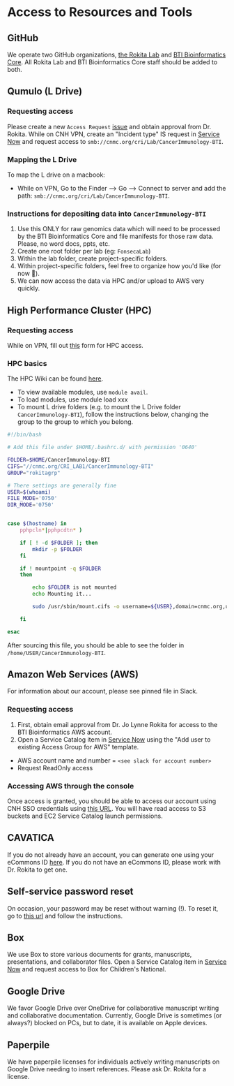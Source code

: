 # Access to Resources and Tools

## GitHub

We operate two GitHub organizations, [the Rokita Lab](https://github.com/rokitalab) and [BTI Bioinformatics Core](https://github.com/childrens-bti). All Rokita Lab and BTI Bioinformatics Core staff should be added to both.

## Qumulo (L Drive)

### Requesting access

Please create a new `Access Request` [issue](https://github.com/childrens-bti/internal-ticket-tracker/issues) and obtain approval from Dr. Rokita.
While on CNH VPN, create an "Incident type" IS request in [Service Now](https://childrensnational.service-now.com/esc?id=ec_pro_dashboard) and request access to `smb://cnmc.org/cri/Lab/CancerImmunology-BTI`.

### Mapping the L Drive

To map the L drive on a macbook:
- While on VPN, Go to the Finder --> Go --> Connect to server and add the path: `smb://cnmc.org/cri/Lab/CancerImmunology-BTI`.

### Instructions for depositing data into `CancerImmunology-BTI`

1. Use this ONLY for raw genomics data which will need to be processed by the BTI Bioinformatics Core and file manifests for those raw data. 
Please, no word docs, ppts, etc.
2. Create one root folder per lab (eg: `FonsecaLab`)
3. Within the lab folder, create project-specific folders.
4. Within project-specific folders, feel free to organize how you'd like (for now 🙂).
5. We can now access the data via HPC and/or upload to AWS very quickly.

## High Performance Cluster (HPC)

### Requesting access

While on VPN, fill out [this](https://criowiki.cnmc.org/doku.php?id=hpc:access) form for HPC access.

### HPC basics 

The HPC Wiki can be found [here](https://criowiki.cnmc.org/doku.php?id=hpc:start). 

- To view available modules, use `module avail`.
- To load modules, use module load xxx
- To mount L drive folders (e.g. to mount the L Drive folder `CancerImmunology-BTI`), follow the instructions below, changing the group to the group to which you belong.

```bash
#!/bin/bash

# Add this file under $HOME/.bashrc.d/ with permission '0640'

FOLDER=$HOME/CancerImmunology-BTI
CIFS="//cnmc.org/CRI_LAB1/CancerImmunology-BTI"
GROUP="rokitagrp"

# There settings are generally fine
USER=$(whoami)
FILE_MODE='0750'
DIR_MODE='0750'


case $(hostname) in
    pphpcln*|pphpcdtn* )

    if [ ! -d $FOLDER ]; then
        mkdir -p $FOLDER
    fi

    if ! mountpoint -q $FOLDER
    then

        echo $FOLDER is not mounted
        echo Mounting it...

        sudo /usr/sbin/mount.cifs -o username=${USER},domain=cnmc.org,uid=${USER},gid=${GROUP},dir_mode=${DIR_MODE},file_mode=${FILE_MODE} $CIFS $FOLDER

    fi

esac
```

After sourcing this file, you should be able to see the folder in `/home/USER/CancerImmunology-BTI`.

## Amazon Web Services (AWS)

For information about our account, please see pinned file in Slack.

### Requesting access

1. First, obtain email approval from Dr. Jo Lynne Rokita for access to the BTI Bioinformatics AWS account. 
2. Open a Service Catalog item in [Service Now](https://childrensnational.service-now.com/esc?id=ec_pro_dashboard) using the "Add user to existing Access Group for AWS" template.

- AWS account name and number = `<see slack for account number>`
- Request ReadOnly access

### Accessing AWS through the console

Once access is granted, you should be able to access our account using CNH SSO credentials using [this URL](https://d-9067576cea.awsapps.com/start/). You will have read access to S3 buckets and EC2 Service Catalog launch permissions.

## CAVATICA

If you do not already have an account, you can generate one using your eCommons ID [here](https://cavatica.sbgenomics.com/). If you do not have an eCommons ID, please work with Dr. Rokita to get one.


## Self-service password reset

On occasion, your password may be reset without warning (!). To reset it, go to [this url](https://cnh.identitynow.com/r/default/reset-password) and follow the instructions.

## Box

We use Box to store various documents for grants, manuscripts, presentations, and collaborator files. Open a Service Catalog item in [Service Now](https://childrensnational.service-now.com/esc?id=ec_pro_dashboard) and request access to Box for Children's National.

## Google Drive

We favor Google Drive over OneDrive for collaborative manuscript writing and collaborative documentation. Currently, Google Drive is sometimes (or always?) blocked on PCs, but to date, it is available on Apple devices. 

## Paperpile

We have paperpile licenses for individuals actively writing manuscripts on Google Drive needing to insert references. Please ask Dr. Rokita for a license.


